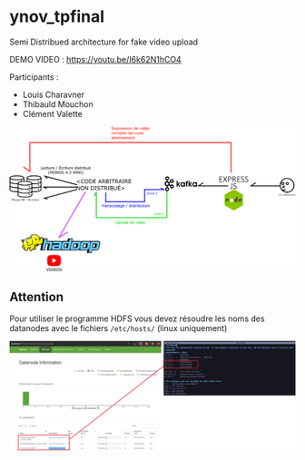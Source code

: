 # ynov_tpfinal
Semi Distribued architecture for fake video upload 

DEMO VIDEO : https://youtu.be/I6k62N1hCO4


Participants :
- Louis Charavner
- Thibauld Mouchon
- Clément Valette

![schema](schema_2.png)


## Attention
Pour utiliser le programme HDFS vous devez résoudre les noms des datanodes avec le fichiers `/etc/hosts/` (linux uniquement)

![doc1](doc1.png)
